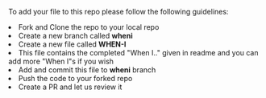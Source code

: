 To add your file to this repo please follow the following guidelines:
<li> Fork and Clone the repo to your local repo
<li> Create a new branch called <b>wheni</b>
<li> Create a new file called <b>WHEN-I</b>
<li> This file contains the completed "When I.." given in readme and you can add more "When I"s if you wish
<li> Add and commit this file to <b>wheni</b> branch 
<li> Push the code to your forked repo
<li> Create a PR and let us review it
